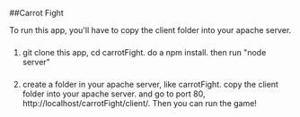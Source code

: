 ##Carrot Fight

To run this app, you'll have to copy the client folder into your apache server.
###
1) git clone this app, cd carrotFight. do a npm install. then run "node server"
###
2) create a folder in your apache server, like carrotFight. copy the client folder into your apache server. and go to port 80, http://localhost/carrotFight/client/. Then you can run the game! 


